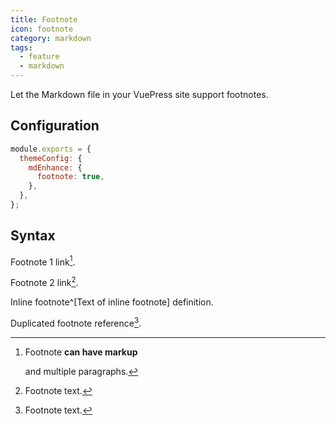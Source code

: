 ```yaml
---
title: Footnote
icon: footnote
category: markdown
tags:
  - feature
  - markdown
---
```


Let the Markdown file in your VuePress site support footnotes.

<!-- more -->

## Configuration

```js {4}
module.exports = {
  themeConfig: {
    mdEnhance: {
      footnote: true,
    },
  },
};
```

## Syntax

Footnote 1 link[^first].

Footnote 2 link[^second].

Inline footnote^[Text of inline footnote] definition.

Duplicated footnote reference[^second].

[^first]: Footnote **can have markup**

    and multiple paragraphs.

[^second]: Footnote text.
